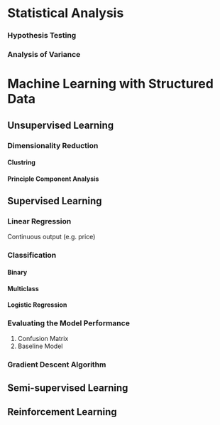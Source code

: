 # Statistical Analysis
### Hypothesis Testing
### Analysis of Variance

# Machine Learning with Structured Data

## Unsupervised Learning
### Dimensionality Reduction
#### Clustring
#### Principle Component Analysis
## Supervised Learning
### Linear Regression
Continuous output (e.g. price)
### Classification
#### Binary
#### Multiclass

#### Logistic Regression
### Evaluating the Model Performance
1. Confusion Matrix
2. Baseline Model
### Gradient Descent Algorithm

## Semi-supervised Learning

## Reinforcement Learning
